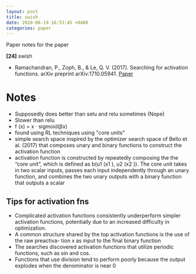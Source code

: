 ```yaml
---
layout: post
title: swish
date: 2020-06-19 16:53:45 +0400
categories: paper
---
```

Paper notes for the paper

**[24]** swish
- Ramachandran, P., Zoph, B., & Le, Q. V. (2017). Searching for activation functions. arXiv preprint arXiv:1710.05941. [Paper](https://arxiv.org/pdf/1710.05941;%20http://arxiv.org/abs/1710.05941)

# Notes
- Supposedly does better than selu and relu sometimes (Nope)
- Slower than relu
- f (x) = x · sigmoid(βx)
- found using RL techniques using "core units"
-  simple search space inspired by the optimizer search space
of Bello et al. (2017) that composes unary and binary functions to construct the activation function
-  activation function is constructed by repeatedly composing the the “core
unit”, which is defined as b(u1 (x1 ), u2 (x2 )). The core unit takes in two scalar inputs, passes each
input independently through an unary function, and combines the two unary outputs with a binary
function that outputs a scalar
## Tips for activation fns
-  Complicated activation functions consistently underperform simpler activation functions,
potentially due to an increased difficulty in optimization. 
-  A common structure shared by the top activation functions is the use of the raw preactiva-
tion x as input to the final binary function
-  The searches discovered activation functions that utilize periodic functions, such as sin and
cos.
-  Functions that use division tend to perform poorly because the output explodes when the
denominator is near 0